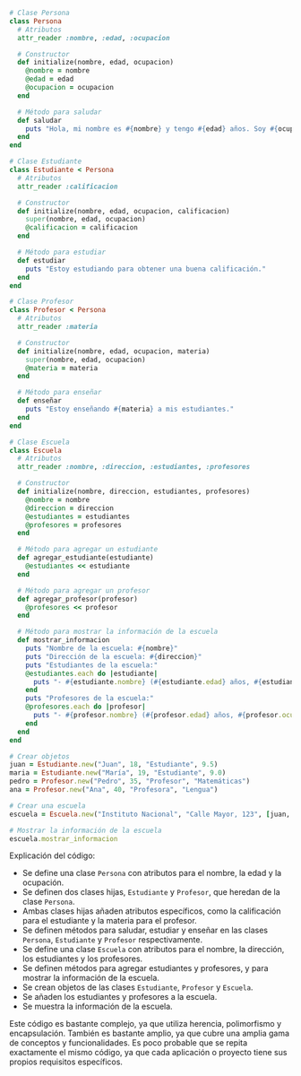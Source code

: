 ```ruby
# Clase Persona
class Persona
  # Atributos
  attr_reader :nombre, :edad, :ocupacion

  # Constructor
  def initialize(nombre, edad, ocupacion)
    @nombre = nombre
    @edad = edad
    @ocupacion = ocupacion
  end

  # Método para saludar
  def saludar
    puts "Hola, mi nombre es #{nombre} y tengo #{edad} años. Soy #{ocupacion}."
  end
end

# Clase Estudiante
class Estudiante < Persona
  # Atributos
  attr_reader :calificacion

  # Constructor
  def initialize(nombre, edad, ocupacion, calificacion)
    super(nombre, edad, ocupacion)
    @calificacion = calificacion
  end

  # Método para estudiar
  def estudiar
    puts "Estoy estudiando para obtener una buena calificación."
  end
end

# Clase Profesor
class Profesor < Persona
  # Atributos
  attr_reader :materia

  # Constructor
  def initialize(nombre, edad, ocupacion, materia)
    super(nombre, edad, ocupacion)
    @materia = materia
  end

  # Método para enseñar
  def enseñar
    puts "Estoy enseñando #{materia} a mis estudiantes."
  end
end

# Clase Escuela
class Escuela
  # Atributos
  attr_reader :nombre, :direccion, :estudiantes, :profesores

  # Constructor
  def initialize(nombre, direccion, estudiantes, profesores)
    @nombre = nombre
    @direccion = direccion
    @estudiantes = estudiantes
    @profesores = profesores
  end

  # Método para agregar un estudiante
  def agregar_estudiante(estudiante)
    @estudiantes << estudiante
  end

  # Método para agregar un profesor
  def agregar_profesor(profesor)
    @profesores << profesor
  end

  # Método para mostrar la información de la escuela
  def mostrar_informacion
    puts "Nombre de la escuela: #{nombre}"
    puts "Dirección de la escuela: #{direccion}"
    puts "Estudiantes de la escuela:"
    @estudiantes.each do |estudiante|
      puts "- #{estudiante.nombre} (#{estudiante.edad} años, #{estudiante.ocupacion}, calificación: #{estudiante.calificacion})"
    end
    puts "Profesores de la escuela:"
    @profesores.each do |profesor|
      puts "- #{profesor.nombre} (#{profesor.edad} años, #{profesor.ocupacion}, materia: #{profesor.materia})"
    end
  end
end

# Crear objetos
juan = Estudiante.new("Juan", 18, "Estudiante", 9.5)
maria = Estudiante.new("María", 19, "Estudiante", 9.0)
pedro = Profesor.new("Pedro", 35, "Profesor", "Matemáticas")
ana = Profesor.new("Ana", 40, "Profesora", "Lengua")

# Crear una escuela
escuela = Escuela.new("Instituto Nacional", "Calle Mayor, 123", [juan, maria], [pedro, ana])

# Mostrar la información de la escuela
escuela.mostrar_informacion
```

Explicación del código:

* Se define una clase `Persona` con atributos para el nombre, la edad y la ocupación.
* Se definen dos clases hijas, `Estudiante` y `Profesor`, que heredan de la clase `Persona`.
* Ambas clases hijas añaden atributos específicos, como la calificación para el estudiante y la materia para el profesor.
* Se definen métodos para saludar, estudiar y enseñar en las clases `Persona`, `Estudiante` y `Profesor` respectivamente.
* Se define una clase `Escuela` con atributos para el nombre, la dirección, los estudiantes y los profesores.
* Se definen métodos para agregar estudiantes y profesores, y para mostrar la información de la escuela.
* Se crean objetos de las clases `Estudiante`, `Profesor` y `Escuela`.
* Se añaden los estudiantes y profesores a la escuela.
* Se muestra la información de la escuela.

Este código es bastante complejo, ya que utiliza herencia, polimorfismo y encapsulación. También es bastante amplio, ya que cubre una amplia gama de conceptos y funcionalidades. Es poco probable que se repita exactamente el mismo código, ya que cada aplicación o proyecto tiene sus propios requisitos específicos.